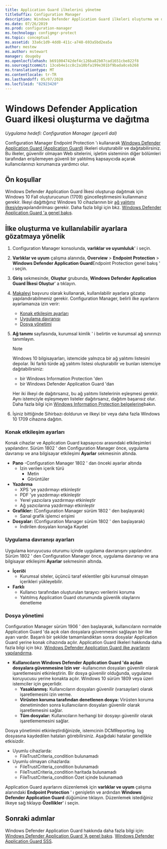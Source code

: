 ```yaml
---
title: Application Guard ilkelerini yönetme
titleSuffix: Configuration Manager
description: Windows Defender Application Guard ilkeleri oluşturma ve dağıtma hakkında bilgi edinin
ms.date: 07/26/2019
ms.prod: configuration-manager
ms.technology: configmgr-protect
ms.topic: conceptual
ms.assetid: 33a6c1d9-4dd8-411c-a748-693a5bd2ea5a
author: mestew
ms.author: mstewart
manager: dougeby
ms.openlocfilehash: b691004742def4c126ba82b07cad1651cbe822f8
ms.sourcegitcommit: 13ceb4e1cc8c2a10bfa199e301bf9bada8ceb268
ms.translationtype: MT
ms.contentlocale: tr-TR
ms.lasthandoff: 05/07/2020
ms.locfileid: "82923420"
---
```

# <a name="create-and-deploy-windows-defender-application-guard-policy"></a>Windows Defender Application Guard ilkesi oluşturma ve dağıtma

*Uygulama hedefi: Configuration Manager (geçerli dal)*
<!-- 1351960 -->  
Configuration Manager Endpoint Protection 'ı kullanarak [Windows Defender Application Guard (Application Guard)](https://docs.microsoft.com/windows/threat-protection/windows-defender-application-guard/wd-app-guard-overview) ilkeleri oluşturabilir ve dağıtabilirsiniz. Bu ilkeler, güvenilir olmayan Web sitelerini, işletim sisteminin diğer bölümleri tarafından erişilemeyen güvenli bir yalıtılmış kapsayıcıda açarak kullanıcılarınızı korumanıza yardımcı olur.

## <a name="prerequisites"></a>Ön koşullar

Windows Defender Application Guard İlkesi oluşturup dağıtmak için Windows 10 Fall oluşturucunun (1709) güncelleştirmesini kullanmanız gerekir. İlkeyi dağıttığınız Windows 10 cihazlarının bir [ağ yalıtımı ilkesiyle](https://docs.microsoft.com/windows/security/threat-protection/windows-defender-application-guard/configure-wd-app-guard#network-isolation-settings)yapılandırılması gerekir. Daha fazla bilgi için bkz. [Windows Defender Application Guard 'a genel bakış](https://docs.microsoft.com/windows/threat-protection/windows-defender-application-guard/wd-app-guard-overview).

## <a name="create-a-policy-and-to-browse-the-available-settings"></a>İlke oluşturma ve kullanılabilir ayarlara gözatmaya yönelik

1. Configuration Manager konsolunda, **varlıklar ve uyumluluk**' i seçin.
2. **Varlıklar ve uyum** çalışma alanında, **Overview**  >  **Endpoint Protection**  >  **Windows Defender Application Guard**Endpoint Protection genel bakış ' ı seçin.
3. **Giriş** sekmesinde, **Oluştur** grubunda, **Windows Defender Application Guard İlkesi Oluştur**' a tıklayın.
4. [Makaleyi](https://docs.microsoft.com/windows/security/threat-protection/windows-defender-application-guard/configure-wd-app-guard) başvuru olarak kullanarak, kullanılabilir ayarlara gözatıp yapılandırabilmeniz gerekir. Configuration Manager, belirli ilke ayarlarını ayarlamanıza izin verir:
   - [Konak etkileşim ayarları](#bkmk_HIS)
   - [Uygulama davranışı](#bkmk_ABS)
   - [Dosya yönetimi](#bkmk_FM)
5. **Ağ tanımı** sayfasında, kurumsal kimlik ' i belirtin ve kurumsal ağ sınırınızı tanımlayın.

    > [!NOTE]
    > Windows 10 bilgisayarları, istemcide yalnızca bir ağ yalıtımı listesini depolar. İki farklı türde ağ yalıtımı listesi oluşturabilir ve bunları istemciye dağıtabilirsiniz:
    >
    >  - bir Windows Information Protection 'den
    >  - bir Windows Defender Application Guard 'dan
    >
    > Her iki ilkeyi de dağıtırsanız, bu ağ yalıtımı listelerinin eşleşmesi gerekir. Aynı istemciyle eşleşmeyen listeler dağıtırsanız, dağıtım başarısız olur. Daha fazla bilgi için [Windows Information Protection belgelerine](https://docs.microsoft.com/windows/security/information-protection/windows-information-protection/create-wip-policy-using-configmgr)bakın.

6. İşiniz bittiğinde Sihirbazı doldurun ve ilkeyi bir veya daha fazla Windows 10 1709 cihazına dağıtın.

### <a name="host-interaction-settings"></a><a name="bkmk_HIS"></a>Konak etkileşim ayarları

Konak cihazlar ve Application Guard kapsayıcısı arasındaki etkileşimleri yapılandırır. Sürüm 1802 ' den Configuration Manager önce, uygulama davranışı ve ana bilgisayar etkileşimi **Ayarlar** sekmesinin altında.

- **Pano** -Configuration Manager 1802 ' dan önceki ayarlar altında
  - İzin verilen içerik türü
    - Metin
    - Görüntüler
- **Yazdırma**
  - XPS 'ye yazdırmayı etkinleştir
  - PDF 'ye yazdırmayı etkinleştir
  - Yerel yazıcılara yazdırmayı etkinleştir
  - Ağ yazıcılarına yazdırmayı etkinleştir
- **Grafikler:** (Configuration Manager sürüm 1802 ' den başlayarak)
  - Sanal grafik işlemci erişimi
- **Dosyalar:** (Configuration Manager sürüm 1802 ' den başlayarak)
  - İndirilen dosyaları konağa Kaydet

### <a name="application-behavior-settings"></a><a name="bkmk_ABS"></a>Uygulama davranışı ayarları

Uygulama koruyucusu oturumu içinde uygulama davranışını yapılandırır. Sürüm 1802 ' den Configuration Manager önce, uygulama davranışı ve ana bilgisayar etkileşimi **Ayarlar** sekmesinin altında.

- **İçeriði**
  - Kurumsal siteler, üçüncü taraf eklentiler gibi kurumsal olmayan içerikleri yükleyebilir.
- **Farklı**
  - Kullanıcı tarafından oluşturulan tarayıcı verilerini koruma
  - Yalıtılmış Application Guard oturumunda güvenlik olaylarını denetleme

### <a name="file-management"></a><a name="bkmk_FM"></a>Dosya yönetimi
<!--3555858-->
Configuration Manager sürüm 1906 ' den başlayarak, kullanıcıların normalde Application Guard 'da açık olan dosyalara güvenmesini sağlayan bir ilke ayarı vardır. Başarılı bir şekilde tamamlandıktan sonra dosyalar Application Guard yerine konak cihazında açılır. Application Guard ilkeleri hakkında daha fazla bilgi için bkz. [Windows Defender Application Guard ilke ayarlarını yapılandırma](https://docs.microsoft.com/windows/security/threat-protection/windows-defender-application-guard/configure-wd-app-guard).

- **Kullanıcıların Windows Defender Application Guard 'da açılan dosyalara güvenmesine Izin ver** -kullanıcının dosyaları güvenilir olarak işaretlemesini etkinleştirin. Bir dosya güvenilir olduğunda, uygulama koruyucusu yerine konakta açılır. Windows 10 sürüm 1809 veya üzeri istemciler için geçerlidir.
  - **Yasaklanmış:** Kullanıcıların dosyaları güvenilir (varsayılan) olarak işaretlemesini izin verme.
  - **Virüsten koruma tarafından denetlenen dosya:** Virüsten koruma denetiminden sonra kullanıcıların dosyaları güvenilir olarak işaretlemesini sağlar.
  - **Tüm dosyalar:** Kullanıcıların herhangi bir dosyayı güvenilir olarak işaretlememesini sağlar.

Dosya yönetimini etkinleştirdiğinizde, istemcinin DCMReporting. log dosyasına kaydedilen hataları görebilirsiniz. Aşağıdaki hatalar genellikle etkisizdir. <!--4619457-->

- Uyumlu cihazlarda:
  - FileTrustCriteria_condition bulunamadı
- Uyumlu olmayan cihazlarda:
  - FileTrustCriteria_condition bulunamadı
  - FileTrustCriteria_condition haritada bulunamadı
  - FileTrustCriteria_condition Özet içinde bulunamadı

Application Guard ayarlarını düzenlemek için **varlıklar ve uyum** çalışma alanındaki **Endpoint Protection** ' ı genişletin ve ardından **Windows Defender Application Guard** düğümüne tıklayın. Düzenlemek istediğiniz ilkeye sağ tıklayıp **Özellikler**' i seçin.

## <a name="next-steps"></a>Sonraki adımlar

Windows Defender Application Guard hakkında daha fazla bilgi için: [Windows Defender Application Guard 'A genel bakış](https://docs.microsoft.com/windows/security/threat-protection/windows-defender-application-guard/wd-app-guard-overview).
[Windows Defender Application Guard SSS](https://docs.microsoft.com/windows/security/threat-protection/windows-defender-application-guard/faq-wd-app-guard).
